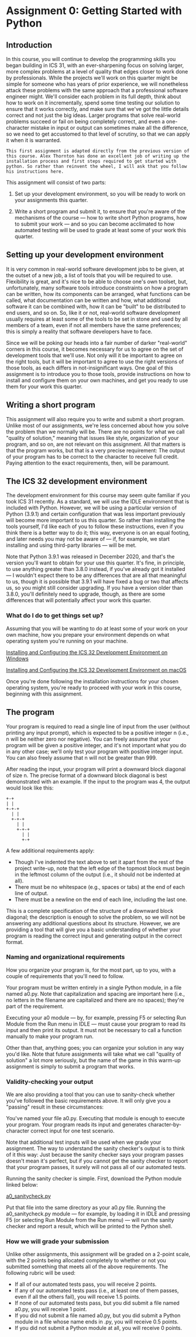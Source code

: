 Assignment 0: Getting Started with Python
============================

## Introduction

In this course, you will continue to develop the programming skills you began building in ICS 31, with an ever-sharpening focus on solving larger, more complex problems at a level of quality that edges closer to work done by professionals. While the projects we'll work on this quarter might be simple for someone who has years of prior experience, we will nonetheless attack these problems with the same approach that a professional software engineer might. We'll consider each problem in its full depth, think about how to work on it incrementally, spend some time testing our solution to ensure that it works correctly, and make sure that we've got the little details correct and not just the big ideas. Larger programs that solve real-world problems succeed or fail on being completely correct, and even a one-character mistake in input or output can sometimes make all the difference, so we need to get accustomed to that level of scrutiny, so that we can apply it when it is warranted.

```{note}
This first assignment is adapted directly from the previous version of this course. Alex Thornton has done an excellent job of writing up the installation process and first steps required to get started with python. So rather than reinvent the wheel, I will ask that you follow his instructions here.
```

This assignment will consist of two parts:

1. Set up your development environment, so you will be ready to work on your assignments this quarter.
		    
2. Write a short program and submit it, to ensure that you're aware of the mechanisms of the course — how to write short Python programs, how to submit your work — and so you can become acclimated to how automated testing will be used to grade at least some of your work this quarter.

## Setting up your development environment

It is very common in real-world software development jobs to be given, at the outset of a new job, a list of tools that you will be required to use. Flexibility is great, and it's nice to be able to choose one's own toolset, but, unfortunately, many software tools introduce constraints on how a program can be written, how its components can be arranged, what functions can be called, what documentation can be written and how, what additional software it can be combined with, how it can be "built" to be distributed to end users, and so on. So, like it or not, real-world software development usually requires at least some of the tools to be set in stone and used by all members of a team, even if not all members have the same preferences; this is simply a reality that software developers have to face.

Since we will be poking our heads into a fair number of darker "real-world" corners in this course, it becomes necessary for us to agree on the set of development tools that we'll use. Not only will it be important to agree on the right tools, but it will be important to agree to use the right versions of those tools, as each differs in not-insignificant ways. One goal of this assignment is to introduce you to those tools, provide instructions on how to install and configure them on your own machines, and get you ready to use them for your work this quarter.

## Writing a short program

This assignment will also require you to write and submit a short program. Unlike most of our assignments, we're less concerned about how you solve the problem than we normally will be. There are no points for what we call "quality of solution," meaning that issues like style, organization of your program, and so on, are not relevant on this assignment. All that matters is that the program works, but that is a very precise requirement: The output of your program has to be correct to the character to receive full credit. Paying attention to the exact requirements, then, will be paramount.

## The ICS 32 development environment

The development environment for this course may seem quite familiar if you took ICS 31 recently. As a standard, we will use the IDLE environment that is included with Python. However, we will be using a particular version of Python (3.9.1) and certain configuration that was less important previously will become more important to us this quarter. So rather than installing the tools yourself, I'd like each of you to follow these instructions, even if you think there is a better way to do it; this way, everyone is on an equal footing, and later needs you may not be aware of — if, for example, we start installing and using third-party libraries — will be met.

Note that Python 3.9.1 was released in December 2020, and that's the version you'll want to obtain for your use this quarter. It's fine, in principle, to use anything greater than 3.8.0 instead, if you've already got it installed — I wouldn't expect there to be any differences that are all that meaningful to us, though it is possible that 3.9.1 will have fixed a bug or two that affects us, so you might still consider upgrading. If you have a version older than 3.8.0, you'll definitely need to upgrade, though, as there are some differences that will potentially affect your work this quarter.

### What do I do to get things set up?

Assuming that you will be wanting to do at least some of your work on your own machine, how you prepare your environment depends on what operating system you're running on your machine.

[Installing and Configuring the ICS 32 Development Environment on Windows](https://www.ics.uci.edu/~thornton/ics32/ProjectGuide/Project0/InstallWindows.html)

[Installing and Configuring the ICS 32 Development Environment on macOS](https://www.ics.uci.edu/~thornton/ics32/ProjectGuide/Project0/InstallMac.html)

Once you're done following the installation instructions for your chosen operating system, you're ready to proceed with your work in this course, beginning with this assignment.

## The program

Your program is required to read a single line of input from the user (without printing any input prompt), which is expected to be a positive integer n (i.e., n will be neither zero nor negative). You can freely assume that your program will be given a positive integer, and it's not important what you do in any other case; we'll only test your program with positive integer input. You can also freely assume that n will not be greater than 999.

After reading the input, your program will print a downward block diagonal of size n. The precise format of a downward block diagonal is best demonstrated with an example. If the input to the program was 4, the output would look like this:

````
+-+
| |
+-+-+
  | |
  +-+-+
    | |
    +-+-+
      | | 
      +-+
````

A few additional requirements apply:

* Though I've indented the text above to set it apart from the rest of the project write-up, note that the left edge of the topmost block must begin in the leftmost column of the output (i.e., it should not be indented at all).
* There must be no whitespace (e.g., spaces or tabs) at the end of each line of output.
* There must be a newline on the end of each line, including the last one.
						
This is a complete specification of the structure of a downward block diagonal; the description is enough to solve the problem, so we will not be answering any additional questions about its structure. However, we are providing a tool that will give you a basic understanding of whether your program is reading the correct input and generating output in the correct format.
						
### Naming and organizational requirements
						
How you organize your program is, for the most part, up to you, with a couple of requirements that you'll need to follow.
						
Your program must be written entirely in a single Python module, in a file named a0.py. Note that capitalization and spacing are important here (i.e., no letters in the filename are capitalized and there are no spaces); they're part of the requirement.

Executing your a0 module — by, for example, pressing F5 or selecting Run Module from the Run menu in IDLE — must cause your program to read its input and then print its output. It must not be necessary to call a function manually to make your program run.
										
Other than that, anything goes; you can organize your solution in any way you'd like. Note that future assignments will take what we call "quality of solution" a lot more seriously, but the name of the game in this warm-up assignment is simply to submit a program that works.
										
### Validity-checking your output
										
We are also providing a tool that you can use to sanity-check whether you've followed the basic requirements above. It will only give you a "passing" result in these circumstances:
										
You've named your file a0.py.
Executing that module is enough to execute your program.
Your program reads its input and generates character-by-character correct input for one test scenario.
																
Note that additional test inputs will be used when we grade your assignment. The way to understand the sanity checker's output is to think of it this way: Just because the sanity checker says your program passes doesn't mean it's perfect, but if you cannot get the sanity checker to report that your program passes, it surely will not pass all of our automated tests.
																
Running the sanity checker is simple. First, download the Python module linked below:
																
<a href="../resources/a0_sanitycheck.py" >a0_sanitycheck.py</a>

Put that file into the same directory as your a0.py file. Running the a0_sanitycheck.py module — for example, by loading it in IDLE and pressing F5 (or selecting Run Module from the Run menu) — will run the sanity checker and report a result, which will be printed to the Python shell.
																		
### How we will grade your submission
																		
Unlike other assignments, this assignment will be graded on a 2-point scale, with the 2 points being allocated completely to whether or not you submitted something that meets all of the above requirements. The following rubric will be used:
																		
* If all of our automated tests pass, you will receive 2 points.
* If any of our automated tests pass (i.e., at least one of them passes, even if all the others fail), you will receive 1.5 points.
* If none of our automated tests pass, but you did submit a file named a0.py, you will receive 1 point.
* If you did not submit a file named a0.py, but you did submit a Python module in a file whose name ends in .py, you will receive 0.5 points.
* If you did not submit a Python module at all, you will receive 0 points.
																												

